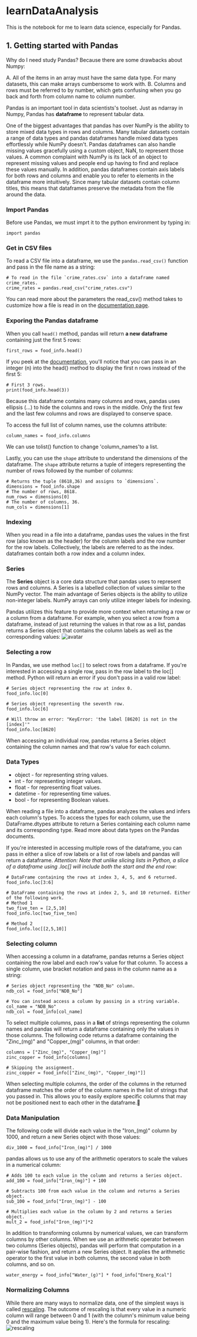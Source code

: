 # learnDataAnalysis
This is the notebook for me to learn data science, especially for Pandas.
## 1. Getting started with Pandas

Why do I need study Pandas? Because there are some drawbacks about Numpy:

A. All of the items in an array must have the same data type. For many datasets, this can make arrays cumbersome to work with. 
B. Columns and rows must be referred to by number, which gets confusing when you go back and forth from column name to column number.

Pandas is an important tool in data scientists's toolset. Just as ndarray in Numpy, Pandas has **dataframe** to represent tabular data. 

One of the biggest advantages that pandas has over NumPy is the ability to store mixed data types in rows and columns. Many tabular datasets contain a range of data types and pandas dataframes handle mixed data types effortlessly while NumPy doesn't. Pandas dataframes can also handle missing values gracefully using a custom object, NaN, to represent those values. A common complaint with NumPy is its lack of an object to represent missing values and people end up having to find and replace these values manually. In addition, pandas dataframes contain axis labels for both rows and columns and enable you to refer to elements in the dataframe more intuitively. Since many tabular datasets contain column titles, this means that dataframes preserve the metadata from the file around the data.

### Import Pandas

Before use Pandas, we must imprt it to the python environment by typing in:

`import pandas`

### Get in CSV files

To read a CSV file into a dataframe, we use the `pandas.read_csv()` function and pass in the file name as a string:
```
# To read in the file `crime_rates.csv` into a dataframe named crime_rates.
crime_rates = pandas.read_csv("crime_rates.csv")
```
You can read more about the parameters the read_csv() method takes to customize how a file is read in on the [documentation page](http://pandas.pydata.org/pandas-docs/stable/generated/pandas.read_csv.html).

### Exporing the Pandas dataframe
When you call `head()` method, pandas will return **a new dataframe** containing just the first 5 rows:
```
first_rows = food_info.head()
```
If you peek at the [documentation](http://pandas.pydata.org/pandas-docs/version/0.17.1/generated/pandas.DataFrame.head.html), you'll notice that you can pass in an integer (n) into the head() method to display the first n rows instead of the first 5:
```
# First 3 rows.
print(food_info.head(3))
```
Because this dataframe contains many columns and rows, pandas uses ellipsis (...) to hide the columns and rows in the middle. Only the first few and the last few columns and rows are displayed to conserve space.

To access the full list of column names, use the columns attribute:
```
column_names = food_info.columns
```
We can use tolist() function to change 'column_names'to a list.

Lastly, you can use the `shape` attribute to understand the dimensions of the dataframe. The `shape` attribute returns a tuple of integers representing the number of rows followed by the number of columns:
```
# Returns the tuple (8618,36) and assigns to `dimensions`.
dimensions = food_info.shape
# The number of rows, 8618.
num_rows = dimensions[0]
# The number of columns, 36.
num_cols = dimensions[1]
```

### Indexing
When you read in a file into a dataframe, pandas uses the values in the first row (also known as the header) for the column labels and the row number for the row labels. Collectively, the labels are referred to as the index. dataframes contain both a row index and a column index.

### Series
The **Series** object is a core data structure that pandas uses to represent rows and columns. A Series is a labelled collection of values similar to the NumPy vector. The main advantage of Series objects is the ability to utilize non-integer labels. NumPy arrays can only utilize integer labels for indexing.

Pandas utilizes this feature to provide more context when returning a row or a column from a dataframe. For example, when you select a row from a dataframe, instead of just returning the values in that row as a list, pandas returns a Series object that contains the column labels as well as the corresponding values:
![avatar](images/series.png)



### Selecting a row

In Pandas, we use method `loc[]` to select rows from a dataframe. If you're interested in accessing a single row, pass in the row label to the loc[] method. Python will return an error if you don't pass in a valid row label:
```
# Series object representing the row at index 0.
food_info.loc[0]

# Series object representing the seventh row.
food_info.loc[6]

# Will throw an error: "KeyError: 'the label [8620] is not in the [index]'"
food_info.loc[8620]
```
When accessing an individual row, pandas returns a Series object containing the column names and that row's value for each column.

### Data Types
<ul>
    <li>object - for representing string values.</li>
    <li>int - for representing integer values.</li>
    <li>float - for representing float values.</li>
    <li>datetime - for representing time values.</li>
    <li>bool - for representing Boolean values.</li>
</ul>
When reading a file into a dataframe, pandas analyzes the values and infers each column's types. To access the types for each column, use the DataFrame.dtypes attribute to return a Series containing each column name and its corresponding type. Read more about data types on the Pandas documents.

If you're interested in accessing multiple rows of the dataframe, you can pass in either a slice of row labels or a list of row labels and pandas will return a dataframe. 
*Attention: Note that unlike slicing lists in Python, a slice of a dataframe using .loc[] will include both the start and the end row*:
```
# DataFrame containing the rows at index 3, 4, 5, and 6 returned.
food_info.loc[3:6]

# DataFrame containing the rows at index 2, 5, and 10 returned. Either of the following work.
# Method 1
two_five_ten = [2,5,10] 
food_info.loc[two_five_ten]

# Method 2
food_info.loc[[2,5,10]]
```
### Selecting column
When accessing a column in a dataframe, pandas returns a Series object containing the row label and each row's value for that column. To access a single column, use bracket notation and pass in the column name as a string:
```
# Series object representing the "NDB_No" column.
ndb_col = food_info["NDB_No"]

# You can instead access a column by passing in a string variable.
col_name = "NDB_No"
ndb_col = food_info[col_name]
```
To select multiple columns, pass in a **list** of strings representing the column names and pandas will return a dataframe containing only the values in those columns. The following code returns a dataframe containing the "Zinc_(mg)" and "Copper_(mg)" columns, in that order:
```
columns = ["Zinc_(mg)", "Copper_(mg)"]
zinc_copper = food_info[columns]

# Skipping the assignment.
zinc_copper = food_info[["Zinc_(mg)", "Copper_(mg)"]]
```
When selecting multiple columns, the order of the columns in the returned dataframe matches the order of the column names in the list of strings that you passed in. This allows you to easily explore specific columns that may not be positioned next to each other in the dataframe.

### Data Manipulation
The following code will divide each value in the "Iron_(mg)" column by 1000, and return a new Series object with those values:
```
div_1000 = food_info["Iron_(mg)"] / 1000
``` 
pandas allows us to use any of the arithmetic operators to scale the values in a numerical column:
```
# Adds 100 to each value in the column and returns a Series object.
add_100 = food_info["Iron_(mg)"] + 100

# Subtracts 100 from each value in the column and returns a Series object.
sub_100 = food_info["Iron_(mg)"] - 100

# Multiplies each value in the column by 2 and returns a Series object.
mult_2 = food_info["Iron_(mg)"]*2
```
In addition to transforming columns by numerical values, we can transform columns by other columns. When we use an arithmetic operator between two columns (Series objects), pandas will perform that computation in a pair-wise fashion, and return a new Series object. It applies the arithmetic operator to the first value in both columns, the second value in both columns, and so on.
```
water_energy = food_info["Water_(g)"] * food_info["Energ_Kcal"]
```
### Normalizing Columns
While there are many ways to normalize data, one of the simplest ways is called [rescaling](https://en.wikipedia.org/wiki/Feature_scaling#Rescaling). The outcome of rescaling is that every value in a numeric column will range between 0 and 1 (with the column's minimum value being 0 and the maximum value being 1). Here's the formula for rescaling:
![rescaling](images/rescaling.svg)